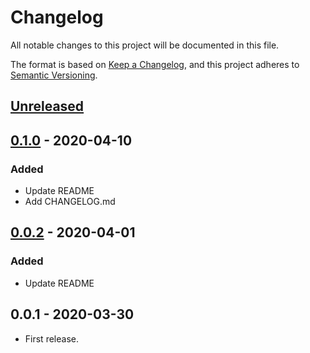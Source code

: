 # Changelog

All notable changes to this project will be documented in this file.

The format is based on [Keep a Changelog](https://keepachangelog.com/en/1.0.0/),
and this project adheres to [Semantic Versioning](https://semver.org/spec/v2.0.0.html).


## [Unreleased]


## [0.1.0] - 2020-04-10

### Added

- Update README
- Add CHANGELOG.md


## [0.0.2] - 2020-04-01

### Added

- Update README


## 0.0.1 - 2020-03-30

- First release.


[unreleased]: https://github.com/10sr/ansible-modules-pm2/compare/v0.1.0...HEAD
[0.1.0]: https://github.com/10sr/ansible-modules-pm2/compare/v0.0.2...v0.1.0
[0.0.2]: https://github.com/10sr/ansible-modules-pm2/releases/tag/v0.0.2
